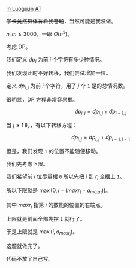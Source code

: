 [in Luogu](https://www.luogu.com.cn/problem/AT_arc065_d),[in AT](https://atcoder.jp/contests/arc065/tasks/arc065_d)

~~学长竟然群体背着我卷题~~，当然可能是我没做。

$n,m\le3000$，一眼 $O(n^2)$。

考虑 DP。

我们定义 $dp_i$ 为前 $i$ 个字符有多少种情况。

我们发现此时不好转移，我们尝试增加一位。

定义 $dp_{i,j}$ 为前 $i$ 个字符，用了 $j$ 个 ``1`` 是的总情况数。

很明显，DP 方程非常容易推。

$$dp_{i,j} = dp_{i,j} + dp_{i - 1,j}$$

当 $j \ge 1$ 时，有以下转移方程：

$$dp_{i,j} = dp_{i,j} + dp_{i - 1,j - 1}$$

但是，我们发现 ``1`` 的位置不能随便移动。

我们先考虑下限。

我们希望前 $i$ 位尽量摆 ``0`` 所以先把 $i$ 到 $r_i$ 全摆上 ``1``。

所以下限就是 $\max(0,i - (maxr_i - a_{maxr_i}))$。

其中 $maxr_i$ 指第 $i$ 的数能的位置的右端点。

上限就是前面全部先摆 ``1`` 就行了。

于是上限就是 $\max(i,a_{maxr_i})$。

这题就做完了。

代码不放了自己写。
